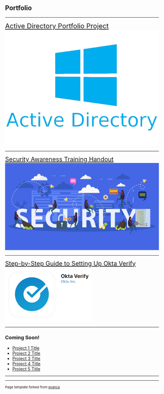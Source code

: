 ## Portfolio

---

<a href="https://docs.google.com/document/d/1LjVmpAgmeowX52kBEeOwCJLxqr1QInc3Cn0AEELo3-s/edit?usp=sharing" 
   style="font-size: 22px;">Active Directory Portfolio Project</a>
<img src="images/pngegg.png?raw=true"/>

---
<a href="/pdf/Security_Awareness_Training_Passwords.pdf" style="font-size: 20px;">Security Awareness Training Handout</a>
<img src="images/security_stock_photo.jpg?raw=true"/>

---
<a href="/pdf/MFA_Setup_Guide.pdf" style="font-size: 20px;">Step-by-Step Guide to Setting Up Okta Verify</a>
<img src="images/blobid0.png?raw=true"/>

---

### Coming Soon!

- [Project 1 Title](http://example.com/)
- [Project 2 Title](http://example.com/)
- [Project 3 Title](http://example.com/)
- [Project 4 Title](http://example.com/)
- [Project 5 Title](http://example.com/)

---




---
<p style="font-size:11px">Page template forked from <a href="https://github.com/evanca/quick-portfolio">evanca</a></p>
<!-- Remove above link if you don't want to attibute -->
